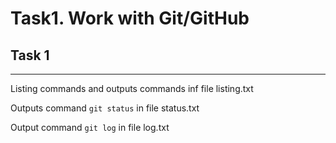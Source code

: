 # Task1. Work with Git/GitHub

## Task 1
---

Listing commands and outputs commands inf file listing.txt

Outputs command `git status`  in file status.txt

Output command `git log` in file log.txt
